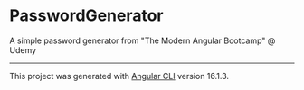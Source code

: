 # PasswordGenerator

A simple password generator from "The Modern Angular Bootcamp" @ Udemy

---

This project was generated with [Angular CLI](https://github.com/angular/angular-cli) version 16.1.3.

